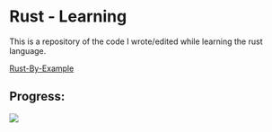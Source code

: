 # Rust - Learning



This is a repository of the code I wrote/edited while learning the rust language.

[Rust-By-Example](https://doc.rust-lang.org/stable/rust-by-example/)

## Progress: 

![](https://us-central1-progress-markdown.cloudfunctions.net/progress/37)
